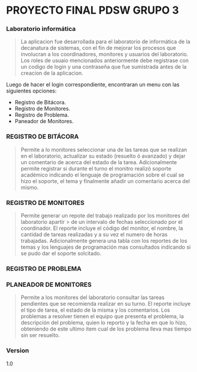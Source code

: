 # PROYECTO FINAL PDSW GRUPO 3 
### Laboratorio informática 

>La aplicacion fue desarrollada para el laboratorio de informática de la decanatura de
>sistemas, con el fin de mejorar los procesos que involucran a los coordinadores,
>monitores y usuarios del laboratorio. Los roles de usuaio mencionados anteriormente debe registrase con un codigo de login y una contraseña que fue sumistrada antes de la creacion de la aplicacion.

Luego de hacer el login correspondiente, encontraran un menu con las siguientes opciones:


  - Registro de Bitácora.
  - Registro de Monitores.
  - Registro de Problema.
  - Paneador de Monitores.

### REGISTRO DE BITÁCORA

> Permite a lo monitores seleccionar una de las tareas que se realizan en el laboratorio,
> actualizar su estado (resuelto ó avanzado) y dejar un comentario de acerca del estado de
> la tarea. Adicionalmente permite registrar si durante el turno el monitro realizó soporte académico indicando el lenguaje de programación sobre el cual se hizo el soporte, el tema y finalmente añadir un comentario acerca del mismo.

### REGISTRO DE MONITORES

> Permite generar un repote del trabajo realizado por los monitores del laboratorio apartir > de un intervalo de fechas seleccionado por el coordinador. El reporte incluye el código
> del monitor, el nombre, la cantidad de tareas realizadas y a su vez el numero de horas
> trabajadas. Adicionalmente genera una tabla con los reportes de los temas y los lenguajes
> de programación mas consultados indicando si se pudo dar el soporte solcitado.

### REGISTRO DE PROBLEMA

### PLANEADOR DE MONITORES

> Permite a los monitores del laboratorio consultar las tareas pendientes que se recomienda
> realizar en su turno. El reporte incluye el tipo de tarea, el estado de la misma y los
> comentarios. Los problemas a resolver tienen el equipo que presenta el problema, la
> descripción del problema, quien lo reporto y la fecha en que lo hizo, obteniendo de este
> ultimo item cual de los problema lleva mas tiempo sin ser resuelto.


### Version
1.0
